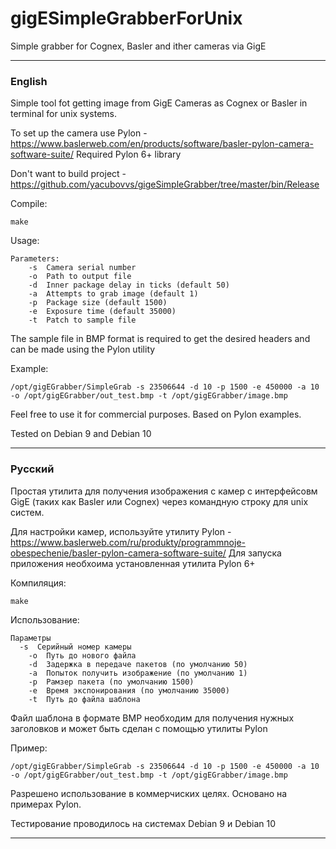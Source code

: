 # gigESimpleGrabberForUnix
Simple grabber for Cognex, Basler and ither cameras via GigE

____

### English
Simple tool fot getting image from GigE Cameras as Cognex or Basler in terminal for unix systems.

To set up the camera use Pylon - https://www.baslerweb.com/en/products/software/basler-pylon-camera-software-suite/
Required Pylon 6+ library

Don't want to build project - https://github.com/yacubovvs/gigeSimpleGrabber/tree/master/bin/Release

Compile:
```
make
```

Usage:
```
Parameters:
	-s  Camera serial number
	-o  Path to output file
	-d  Inner package delay in ticks (default 50)
	-a  Attempts tо grab image (default 1)
	-p  Package size (default 1500)
	-e  Exposure time (default 35000)
	-t  Patch to sample file
```

The sample file in BMP format is required to get the desired headers and can be made using the Pylon utility

Example:
```
/opt/gigEGrabber/SimpleGrab -s 23506644 -d 10 -p 1500 -e 450000 -a 10 -o /opt/gigEGrabber/out_test.bmp -t /opt/gigEGrabber/image.bmp
```

Feel free to use it for commercial purposes.
Based on Pylon examples.

Tested on Debian 9 and Debian 10

____
### Русский
Простая утилита для получения изображения с камер с интерфейсовм GigE (таких как Basler или Cognex) через командную строку для unix систем.

Для настройки камер, используйте утилиту Pylon - https://www.baslerweb.com/ru/produkty/programmnoje-obespechenie/basler-pylon-camera-software-suite/
Для запуска приложения необхоима установленная утилита Pylon 6+ 

Компиляция:
```
make
```

Использование:
```
Параметры
  -s  Серийный номер камеры
	-o  Путь до нового файла
	-d  Задержка в передаче пакетов (по умолчанию 50)
	-a  Попыток получить изображение (по умолчанию 1)
	-p  Рамзер пакета (по умолчанию 1500)
	-e  Время экспонирования (по умолчанию 35000)
	-t  Путь до файла шаблона
```

Файл шаблона в формате BMP необходим для получения нужных заголовков и может быть сделан с помощью утилиты Pylon

Пример:
```
/opt/gigEGrabber/SimpleGrab -s 23506644 -d 10 -p 1500 -e 450000 -a 10 -o /opt/gigEGrabber/out_test.bmp -t /opt/gigEGrabber/image.bmp
```

Разрешено использование в коммерчиских целях.
Основано на примерах Pylon.

Тестирование проводилось на системах Debian 9 и Debian 10

____
